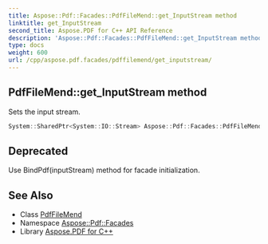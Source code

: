 ```yaml
---
title: Aspose::Pdf::Facades::PdfFileMend::get_InputStream method
linktitle: get_InputStream
second_title: Aspose.PDF for C++ API Reference
description: 'Aspose::Pdf::Facades::PdfFileMend::get_InputStream method. Sets the input stream in C++.'
type: docs
weight: 600
url: /cpp/aspose.pdf.facades/pdffilemend/get_inputstream/
---
```

## PdfFileMend::get_InputStream method


Sets the input stream.

```cpp
System::SharedPtr<System::IO::Stream> Aspose::Pdf::Facades::PdfFileMend::get_InputStream() const
```


## Deprecated
Use BindPdf(inputStream) method for facade initialization. 

## See Also

* Class [PdfFileMend](../)
* Namespace [Aspose::Pdf::Facades](../../)
* Library [Aspose.PDF for C++](../../../)
